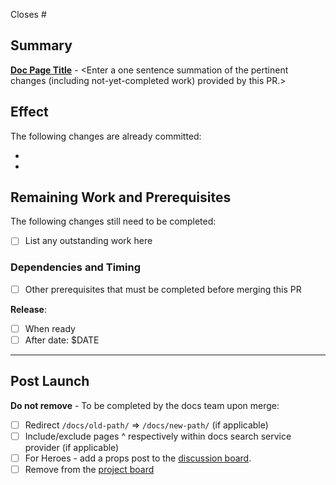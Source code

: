 <!--
Pull requests should be opened in a branch off the `main` branch.

For more information on contributing to Pantheon documentation:
- [Contributor Guidelines](https://docs.pantheon.io/contribute)
- [Style Guide](https://docs.pantheon.io/style-guide)
- and the [Google developer documentation style guide](https://developers.google.com/style) for formatting recommendations when contributing to the docs.

**Note:** Please fill out the PR template to ensure proper processing and release timing. If you're not sure about a section, leave it empty.
-->

Closes #

## Summary

<!-- Do not remove this section.

Example format: [Pantheon User Account Login Session Length](https://docs.pantheon.io/user-dashboard#pantheon-user-account-login-session-length)** - Adds action that Terminus users are also logged out after 24 hours of inactivity.
-->

**[Doc Page Title](https://docs.pantheon.io/doc-title)** - <Enter a one sentence summation of the pertinent changes (including not-yet-completed work) provided by this PR.>

## Effect

<!-- Use this section to detail the changes summarized above, or remove if not needed -->

The following changes are already committed:

*
*

## Remaining Work and Prerequisites

<!-- Remove if not needed -->
The following changes still need to be completed:

- [ ] List any outstanding work here

### Dependencies and Timing

<!-- If this PR relies on other work before it should be merged or if it should be merged after a certain date, detail that here. -->

- [ ] Other prerequisites that must be completed before merging this PR

**Release**:
- [ ] When ready
- [ ] After date: $DATE

--------------------------------------------------

## Post Launch

**Do not remove** - To be completed by the docs team upon merge:

- [ ] Redirect `/docs/old-path/` => `/docs/new-path/` (if applicable)
- [ ] Include/exclude pages ^ respectively within docs search service provider (if applicable)
- [ ] For Heroes - add a props post to the [discussion board](https://discuss.pantheon.io/c/pantheon-platform/documentation/17).
- [ ] Remove from the [project board](https://github.com/pantheon-systems/documentation/projects/14)
